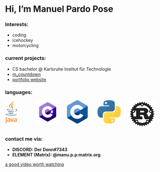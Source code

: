 # Hi, I’m Manuel Pardo Pose

<!-- <img src="loading.gif" width="50" height="50" alt="loadingGif"> -->

### Interests:
  - coding
  - icehockey
  - motorcycling
  

### current projects:
  - CS bachelor @ Karlsruhe Institut für Technologie
  - [m_countdown](https://github.com/ManuelPardoPose/m_countdown)
  - [portfolio website](https://manuelpardopose.github.io/)


### languages:
<div style="display:flex">
     <div style="flex:1;padding-right:5px;">
        <img src="java_logo.png" alt="javaLogo">
     </div>
     <div style="flex:1;padding-right:5px;">
        <img src="c_sharp_logo.png" alt="cSharpLogo">
     </div>
     <div style="flex:1;padding-right:5px;">
        <img src="c_logo.png" alt="cLogo">
     </div>
     <div style="flex:1;padding-right:5px;">
        <img src="python_logo.png" alt="pythonLogo">
     </div>
     <div style="flex:1;padding-right:5px;">
        <img src="rust_logo.png" width="90" height="90" alt="rustLogo">
     </div>
</div>


### contact me via:
  - **DISCORD: Der Donn#7343**
  - **ELEMENT (Matrix): @manu.p.p:matrix.org**


[a good video worth watching](https://youtu.be/-g03jC71GBw)
